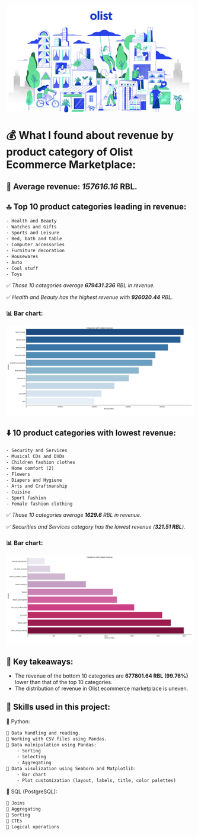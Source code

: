 ![](images/cover.png)

# 💰 What I found about revenue by product category of Olist Ecommerce Marketplace:

## 💸 Average revenue: *157616.16* RBL.

## 🔝 Top 10 product categories leading in revenue:

    - Health and Beauty
    - Watches and Gifts
    - Sports and Leisure
    - Bed, bath and table
    - Computer accessories
    - Furniture decoration
    - Housewares
    - Auto
    - Cool stuff
    - Toys

✅ *Those 10 categories average **679431.236** RBL in revenue.*

✅  *Health and Beauty has the highest revenue with **926020.44** RBL.*

### 📊 Bar chart:

![](images/Top_rev_bar.png)

## ⬇️ 10 product categories with lowest revenue:

    - Security and Services
    - Musical CDs and DVDs
    - Children fashion clothes
    - Home comfort (2)
    - Flowers
    - Diapers and Hygiene
    - Arts and Craftmanship
    - Cuisine
    - Sport fashion
    - Female fashion clothing
    
✅ *Those 10 categories average **1629.6** RBL in revenue.*
    
✅  *Securities and Services category has the lowest revenue (**321.51 RBL**).*

### 📊 Bar chart:

![](images/Low_rev_bar.png)

## 📝 Key takeaways:

- The revenue of the bottom 10 categories are **677801.64 RBL (99.76%)** lower than that of the top 10 categories.
- The distribution of revenue in Olist ecommerce marketplace is uneven.

## 🧠 Skills used in this project:

🔸 Python:
    
    🔹 Data handling and reading.
    🔹 Working with CSV files using Pandas.
    🔹 Data malnipulation using Pandas:
        - Sorting
        - Selecting
        - Aggregating
    🔹 Data visulization using Seaborn and Matplotlib:
        - Bar chart
        - Plot customization (layout, labels, title, color palettes)

🔸 SQL (PostgreSQL):

    🔹 Joins
    🔹 Aggregating
    🔹 Sorting
    🔹 CTEs
    🔹 Logical operations
